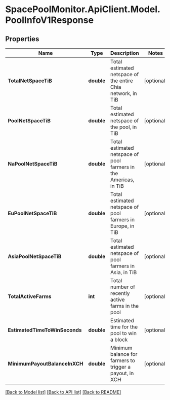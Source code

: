 # SpacePoolMonitor.ApiClient.Model.PoolInfoV1Response

## Properties

Name | Type | Description | Notes
------------ | ------------- | ------------- | -------------
**TotalNetSpaceTiB** | **double** | Total estimated netspace of the entire Chia network, in TiB | [optional] 
**PoolNetSpaceTiB** | **double** | Total estimated netspace of the pool, in TiB | [optional] 
**NaPoolNetSpaceTiB** | **double** | Total estimated netspace of pool farmers in the Americas, in TiB | [optional] 
**EuPoolNetSpaceTiB** | **double** | Total estimated netspace of pool farmers in Europe, in TiB | [optional] 
**AsiaPoolNetSpaceTiB** | **double** | Total estimated netspace of pool farmers in Asia, in TiB | [optional] 
**TotalActiveFarms** | **int** | Total number of recently active farms in the pool | [optional] 
**EstimatedTimeToWinSeconds** | **double** | Estimated time for the pool to win a block | [optional] 
**MinimumPayoutBalanceInXCH** | **double** | Minimum balance for farmers to trigger a payout, in XCH | [optional] 

[[Back to Model list]](../README.md#documentation-for-models) [[Back to API list]](../README.md#documentation-for-api-endpoints) [[Back to README]](../README.md)

